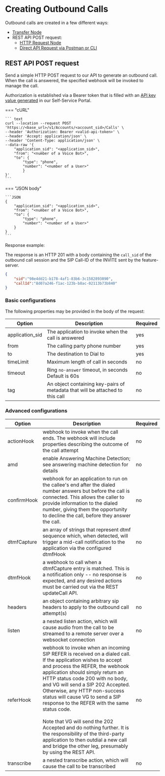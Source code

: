 # Creating Outbound Calls 

Outbound calls are created in a few different ways: 

- [Transfer Node](../ai/flow-nodes/vg/transfer.md)
- REST API POST request:
  - [HTTP Request Node](../ai/flow-nodes/services/http-request.md)
  - [Direct API Request via Postman or CLI](#rest-api-post-request)

## REST API POST request 

Send a simple HTTP POST request to our API to generate an outbound call. When the call is answered, the specified webhook will be invoked to manage the call.

Authorization is established via a Bearer token that is filled with an [API key value generated]() in our Self-Service Portal.

=== "cURL"

    ``` text
    curl --location --request POST 'https://<base_url>/v1/Accounts/<account_sid>/Calls' \
    --header 'Authorization: Bearer <valid-api-token>' \
    --header 'Accept: application/json' \
    --header 'Content-Type: application/json' \
    --data-raw '{
        "application_sid": "<application_sid>",
        "from": "<number of a Voice Bot>",
        "to": {
            "type": "phone",
            "number": "<number of a User>"
            }
    }'
    ```

=== "JSON body"

    ```JSON
    {
        "application_sid": "<application_sid>",
        "from": "<number of a Voice Bot>",
        "to": {
            "type": "phone",
            "number": "<number of a User>"
        }
    }
    ```

Response example:

The response is an HTTP 201 with a body containing the `call_sid` of the outbound call session and the SIP Call-ID of the INVITE sent by the feature-server. 

```JSON
{
    "sid":"98e4dd21-b178-4af1-83b6-3c1582893890",
    "callId":"8d07a246-f1ac-123b-b8ac-02113b73b840"
} 
```

### Basic configurations

The following properties may be provided in the body of the request: 

| Option          | Description  | Required |
| --------------- | ---------------- | -------- |
| application_sid | The application to invoke when the call is answered | yes  |
| from            | The calling party phone number  | yes      |
| to              | The destination to Dial to | yes      |
| timeLimit       | Maximum length of call in seconds                                             | no       |
| timeout         | Ring `no-answer` timeout, in seconds <br>Default is 60s | no       |
| tag             | An object containing key-pairs of metadata that will be attached to this call | no       |


### Advanced configurations

| Option          | Description  | Required |
| --------------- | ---------------- | -------- |
| actionHook      | webhook to invoke when the call ends. The webhook will include properties describing the outcome of the call attempt | no    |
| amd             | enable Answering Machine Detection; see answering machine detection for details  | no       |
| confirmHook     | webhook for an application to run on the callee's end after the dialed number answers but before the call is connected. This allows the caller to provide information to the dialed number, giving them the opportunity to decline the call, before they answer the call.| no       |
| dtmfCapture     | an array of strings that represent dtmf sequence which, when detected, will trigger a mid-call notification to the application via the configured dtmfHook | no       |
| dtmfHook        | a webhook to call when a dtmfCapture entry is matched. This is a notification only -- no response is expected, and any desired actions must be carried out via the REST updateCall API.                                                                       | no       |
| headers         | an object containing arbitrary sip headers to apply to the outbound call attempt(s) | no       |
| listen          | a nested listen action, which will cause audio from the call to be streamed to a remote server over a websocket connection | no       |
| referHook       | webhook to invoke when an incoming SIP REFER is received on a dialed call. If the application wishes to accept and process the REFER, the webhook application should simply return an HTTP status code 200 with no body, and VG will send a SIP 202 Accepted. Otherwise, any HTTP non-success status will cause VG to send a SIP response to the REFER with the same status code.  <br><br>Note that VG will send the 202 Accepted and do nothing further. It is the responsibility of the third-party application to then outdial a new call and bridge the other leg, presumably by using the REST API. | no       |
| transcribe      | a nested transcribe action, which will cause the call to be transcribed | no       |